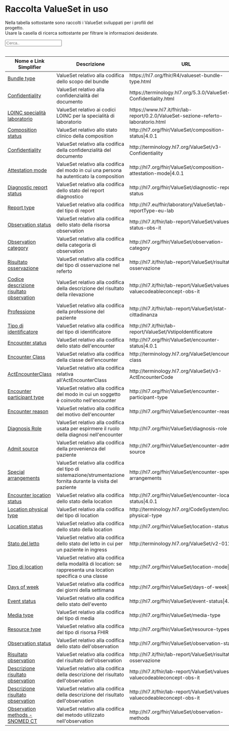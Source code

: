 <html>
  <head>
    <script src="https://ajax.googleapis.com/ajax/libs/jquery/3.6.0/jquery.min.js"></script>
    <script>
      $(document).ready(function () {
        $("#myInput").on("keyup", function () {
          var value = $(this).val().toLowerCase();
          $("#myTable tr").filter(function () {
            $(this).toggle($(this).text().toLowerCase().indexOf(value) > -1);
          });
        });
      });
    </script>
  </head>
  <body>
    <h1>Raccolta ValueSet in uso</h1>
    <div>
      <p>
        Nella tabella sottostante sono raccolti i ValueSet sviluppati
        per i profili del progetto.
        <br />
        Usare la casella di ricerca sottostante per filtrare le informazioni
        desiderate.
      </p>
      <input id="myInput" type="text" placeholder="Cerca.." />
    </div>
    <br />
    <table style="width: fit-content">
  <thead>
    <tr>
      <th>Nome e Link Simplifier</th>
      <th>Descrizione</th>
      <th>URL</th>
    </tr>
  </thead>
  <tbody id="myTable">
    <tr>
      <td>
      <a href="https://hl7.org/fhir/R4/valueset-bundle-type.html" target="_blank">Bundle type</a>
      </td>
      <td> ValueSet relativo alla codifica dello scopo del bundle </td>
<td>https://hl7.org/fhir/R4/valueset-bundle-type.html</td>
    </tr>
    <tr>
      <td>
      <a href="https://terminology.hl7.org/5.3.0/ValueSet-v3-Confidentiality.html" target="_blank">Confidentiality</a>
      </td>
      <td> ValueSet relativo alla confidenzialità del documento </td>
<td>https://terminology.hl7.org/5.3.0/ValueSet-v3-Confidentiality.html</td>
    </tr>
    <tr>
      <td>
      <a href="https://www.hl7.it/fhir/lab-report/0.2.0/ValueSet-sezione-referto-laboratorio.html" target="_blank">LOINC specialità laboratorio</a>
      </td>
      <td> ValueSet relativo ai codici LOINC per la specialità di laboratorio </td>
<td>https://www.hl7.it/fhir/lab-report/0.2.0/ValueSet-sezione-referto-laboratorio.html</td>
    </tr>
    <tr>
      <td>
      <a href="http://hl7.org/fhir/ValueSet/composition-status|4.0.1" target="_blank">Composition status</a>
      </td>
      <td> ValueSet relativo allo stato clinico della composition </td>
<td>http://hl7.org/fhir/ValueSet/composition-status|4.0.1</td>
    </tr>
    <tr>
      <td>
      <a href="http://terminology.hl7.org/ValueSet/v3-Confidentiality" target="_blank">Confidentiality</a>
      </td>
      <td> ValueSet relativo alla codifica della confidenzialità del documento </td>
<td>http://terminology.hl7.org/ValueSet/v3-Confidentiality</td>
    </tr>
    <tr>
      <td>
      <a href="http://hl7.org/fhir/ValueSet/composition-attestation-mode|4.0.1" target="_blank">Attestation mode</a>
      </td>
      <td> ValueSet relativo alla codifica del modo in cui una persona ha autenticato la composition </td>
<td>http://hl7.org/fhir/ValueSet/composition-attestation-mode|4.0.1</td>
    </tr>
    <tr>
      <td>
      <a href="http://hl7.org/fhir/ValueSet/diagnostic-report-status" target="_blank">Diagnostic report status</a>
      </td>
      <td> ValueSet relativo alla codifica dello stato del report diagnostico </td>
<td>http://hl7.org/fhir/ValueSet/diagnostic-report-status</td>
    </tr>
     <tr>
      <td>
      <a href="http://hl7.eu/fhir/laboratory/ValueSet/lab-reportType-eu-lab" target="_blank">Report type</a>
      </td>
      <td> ValueSet relativo alla codifica del tipo di report </td>
<td>http://hl7.eu/fhir/laboratory/ValueSet/lab-reportType-eu-lab</td>
    </tr>
    <tr>
      <td>
      <a href="http://hl7.it/fhir/lab-report/ValueSet/valueset-status-obs-it" target="_blank">Observation status</a>
      </td>
      <td> ValueSet relativo alla codifica dello stato della risorsa observation </td>
<td>http://hl7.it/fhir/lab-report/ValueSet/valueset-status-obs-it</td>
    </tr>
    <tr>
      <td>
      <a href="http://hl7.org/fhir/ValueSet/observation-category" target="_blank">Observation category</a>
      </td>
      <td> ValueSet relativo alla codifica della categoria di observation </td>
<td>http://hl7.org/fhir/ValueSet/observation-category</td>
    </tr>
    <tr>
      <td>
      <a href="http://hl7.it/fhir/lab-report/ValueSet/risultato-osservazione" target="_blank">Risultato osservazione</a>
      </td>
      <td> ValueSet relativo alla codifica del tipo di osservazione nel referto </td>
<td>http://hl7.it/fhir/lab-report/ValueSet/risultato-osservazione</td>
    </tr>
    <tr>
      <td>
      <a href="http://hl7.it/fhir/lab-report/ValueSet/valueset-valuecodeableconcept-obs-it" target="_blank">Codice descrizione risultato observation</a>
      </td>
      <td> ValueSet relativo alla codifica della descrizione del risultato della rilevazione </td>
<td>http://hl7.it/fhir/lab-report/ValueSet/valueset-valuecodeableconcept-obs-it</td>
    </tr>
    <tr>
      <td>
      <a href="http://hl7.it/fhir/lab-report/ValueSet/istat-professione" target="_blank">Professione</a>
      </td>
      <td> ValueSet relativo alla codifica della professione del paziente </td>
<td>http://hl7.it/fhir/lab-report/ValueSet/istat-cittadinanza</td>
    </tr>
    <tr>
      <td>
      <a href="http://hl7.it/fhir/lab-report/ValueSet/VstipoIdentificatore" target="_blank">Tipo di identificatore</a>
      </td>
      <td> ValueSet relativo alla codifica del tipo di identificatore</td>
<td>http://hl7.it/fhir/lab-report/ValueSet/VstipoIdentificatore</td>
    </tr>
    <tr>
      <td>
      <a href="http://hl7.org/fhir/ValueSet/encounter-status|4.0.1" target="_blank">Encounter status</a>
      </td>
      <td> ValueSet relativo alla codifica dello stato dell'encounter </td>
<td>http://hl7.org/fhir/ValueSet/encounter-status|4.0.1</td>
    </tr>
    <tr>
      <td>
      <a href="http://terminology.hl7.org/ValueSet/encounter-class" target="_blank">Encounter Class</a>
      </td>
      <td> ValueSet relativo alla codifica della classe dell'encounter </td>
<td>http://terminology.hl7.org/ValueSet/encounter-class</td>
    </tr>
    <tr>
      <td>
      <a href="http://terminology.hl7.org/ValueSet/v3-ActEncounterCode" target="_blank">ActEncounterClass</a>
      </td>
      <td> ValueSet relativo alla codifica relativa all'ActEncounterClass </td>
<td>http://terminology.hl7.org/ValueSet/v3-ActEncounterCode</td>
    </tr>
    <tr>
      <td>
      <a href="http://hl7.org/fhir/ValueSet/encounter-participant-type" target="_blank">Encounter participant type</a>
      </td>
      <td> ValueSet relativo alla codifica del modo in cui un soggetto è coinvolto nell'encounter </td>
<td>http://hl7.org/fhir/ValueSet/encounter-participant-type</td>
    </tr>
    <tr>
      <td>
      <a href="http://hl7.org/fhir/ValueSet/encounter-reason" target="_blank">Encounter reason</a>
      </td>
      <td> ValueSet relativo alla codifica del motivo dell'encounter</td>
<td>http://hl7.org/fhir/ValueSet/encounter-reason</td>
    </tr>
    <tr>
      <td>
      <a href="http://hl7.org/fhir/ValueSet/diagnosis-role" target="_blank">Diagnosis Role</a>
      </td>
      <td> ValueSet relativo alla codifica usata per espirmere il ruolo della diagnosi nell'encounter </td>
<td>http://hl7.org/fhir/ValueSet/diagnosis-role</td>
    </tr>
    <tr>
      <td>
      <a href="http://hl7.org/fhir/ValueSet/encounter-admit-source" target="_blank">Admit source</a>
      </td>
      <td> ValueSet relativo alla codifica della provenienza del paziente </td>
<td>http://hl7.org/fhir/ValueSet/encounter-admit-source</td>
    </tr>
    <tr>
      <td>
      <a href="http://hl7.org/fhir/ValueSet/encounter-special-arrangements" target="_blank">Special arrangements</a>
      </td>
      <td> ValueSet relativo alla codifica del tipo di sistemazione/strumentazione fornita durante la visita del paziente </td>
<td>http://hl7.org/fhir/ValueSet/encounter-special-arrangements</td>
    </tr>
    <tr>
      <td>
      <a href="http://hl7.org/fhir/ValueSet/encounter-location-status|4.0.1" target="_blank">Encounter location status</a>
      </td>
      <td> ValueSet relativo alla codifica dello stato della location </td>
<td>http://hl7.org/fhir/ValueSet/encounter-location-status|4.0.1</td>
    </tr>
    <tr>
      <td>
      <a href="http://terminology.hl7.org/CodeSystem/location-physical-type" target="_blank">Location physical type</a>
      </td>
      <td> ValueSet relativo alla codifica del tipo di location </td>
<td>http://terminology.hl7.org/CodeSystem/location-physical-type</td>
    </tr>
    <tr>
      <td>
      <a href="http://hl7.org/fhir/ValueSet/location-status|4.0.1" target="_blank">Location status</a>
      </td>
      <td> ValueSet relativo alla codifica dello stato della location </td>
<td>http://hl7.org/fhir/ValueSet/location-status|4.0.1</td>
    </tr>
    <tr>
      <td>
      <a href="http://terminology.hl7.org/ValueSet/v2-0116" target="_blank">Stato del letto</a>
      </td>
      <td> ValueSet relativo alla codifica dello stato del letto in cui per un paziente in ingress </td>
<td>http://terminology.hl7.org/ValueSet/v2-0116</td>
    </tr>
    <tr>
      <td>
      <a href="http://hl7.org/fhir/ValueSet/location-mode|4.0.1" target="_blank">Tipo di location</a>
      </td>
      <td> ValueSet relativo alla codifica della modalità di location: se rappresenta una location specifica o una classe </td>
<td>http://hl7.org/fhir/ValueSet/location-mode|4.0.1</td>
    </tr>
    <tr>
      <td>
      <a href="http://hl7.org/fhir/ValueSet/days-of-week|4.0.1" target="_blank">Days of week</a>
      </td>
      <td> ValueSet relativo alla codifica dei giorni della settimana </td>
<td>http://hl7.org/fhir/ValueSet/days-of-week|4.0.1</td>
    </tr>
    <tr>
      <td>
      <a href="http://hl7.org/fhir/ValueSet/event-status|4.0.1" target="_blank">Event status</a>
      </td>
      <td> ValueSet relativo alla codifica dello stato dell'evento </td>
<td>http://hl7.org/fhir/ValueSet/event-status|4.0.1</td>
    </tr>
    <tr>
      <td>
      <a href="http://hl7.org/fhir/ValueSet/media-type" target="_blank">Media type</a>
      </td>
      <td> ValueSet relativo alla codifica del tipo di media </td>
<td>http://hl7.org/fhir/ValueSet/media-type</td>
    </tr>
    <tr>
      <td>
      <a href="http://hl7.org/fhir/ValueSet/resource-types" target="_blank">Resource type</a>
      </td>
      <td> ValueSet relativo alla codifica del tipo di risorsa FHIR </td>
<td>http://hl7.org/fhir/ValueSet/resource-types</td>
    </tr>
    <tr>
      <td>
      <a href="http://hl7.org/fhir/ValueSet/observation-status" target="_blank">Observation status</a>
      </td>
      <td> ValueSet relativo alla codifica dello stato dell'observation </td>
<td>http://hl7.org/fhir/ValueSet/observation-status</td>
    </tr>
    <tr>
      <td>
      <a href="http://hl7.it/fhir/lab-report/ValueSet/risultato-osservazione" target="_blank">Risultato observation</a>
      </td>
      <td> ValueSet relativo alla codifica del risultato dell'observation </td>
<td>http://hl7.it/fhir/lab-report/ValueSet/risultato-osservazione</td>
    </tr>
    <tr>
      <td>
      <a href="http://hl7.it/fhir/lab-report/ValueSet/valueset-valuecodeableconcept-obs-it" target="_blank">Descrizione risultato observation</a>
      </td>
      <td> ValueSet relativo alla codifica della descrizione del risultato dell'observation </td>
<td>http://hl7.it/fhir/lab-report/ValueSet/valueset-valuecodeableconcept-obs-it</td>
    </tr>
    <tr>
      <td>
      <a href="http://hl7.it/fhir/lab-report/ValueSet/valueset-valuecodeableconcept-obs-it" target="_blank">Descrizione risultato observation</a>
      </td>
      <td> ValueSet relativo alla codifica della descrizione del risultato dell'observation </td>
<td>http://hl7.it/fhir/lab-report/ValueSet/valueset-valuecodeableconcept-obs-it</td>
    </tr>
    <tr>
      <td>
      <a href="http://hl7.org/fhir/ValueSet/observation-methods" target="_blank">Observation methods - SNOMED CT</a>
      </td>
      <td> ValueSet relativo alla codifica del metodo utilizzato nell'observation </td>
<td>http://hl7.org/fhir/ValueSet/observation-methods</td>
    </tr>
  </tbody>
</table>
  </body>
</html>
